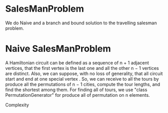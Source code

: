 SalesManProblem
===============
We do  Naive and a branch and bound solution to the travelling salesman problem.


Naive SalesManProblem 
=====================
A Hamiltonian circuit can  be defined as a sequence of n + 1 adjacent vertices, that the first vertex  is  the last one and all the other n − 1 vertices are distinct. Also, we can suppose, with no loss of generality, that all circuit start and end at one special vertex . So, we can receive to all the tours by produce all the permutations of n − 1  cities,  compute the tour lengths, and find the shortest among them. 
For finding all of tours, we use  "class PermutationGenerator" for produce all of permutation on n elements.



Complexity 
